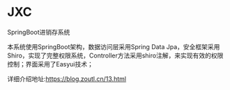 # JXC
SpringBoot进销存系统

本系统使用SpringBoot架构，数据访问层采用Spring Data Jpa，安全框架采用Shiro，实现了完整权限系统，Controller方法采用shiro注解，来实现有效的权限控制；界面采用了Easyui技术；

详细介绍地址:https://blog.zoutl.cn/13.html
